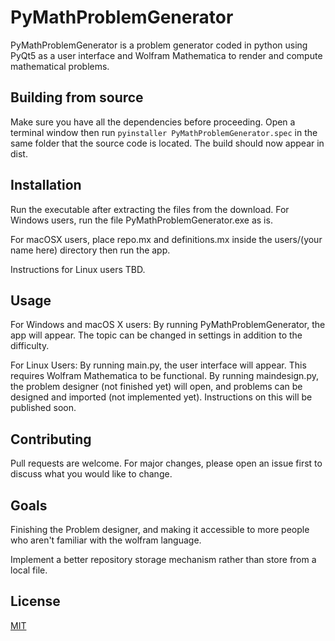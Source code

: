 # PyMathProblemGenerator

PyMathProblemGenerator is a problem generator coded in python using PyQt5 as a user interface and Wolfram Mathematica to render and compute mathematical problems.

## Building from source
Make sure you have all the dependencies before proceeding. Open a terminal window then run ```pyinstaller PyMathProblemGenerator.spec``` in the same folder that the source code is located. The build should now appear in dist.

## Installation

Run the executable after extracting the files from the download. For Windows users, run the file PyMathProblemGenerator.exe as is.

For macOSX users, place repo.mx and definitions.mx inside the users/(your name here) directory then run the app.

Instructions for Linux users TBD.

## Usage

For Windows and macOS X users:
By running PyMathProblemGenerator, the app will appear. The topic can be changed in settings in addition to the difficulty.

For Linux Users:
By running main.py, the user interface will appear. This requires Wolfram Mathematica to be functional. By running maindesign.py, the problem designer (not finished yet) will open, and problems can be designed and imported (not implemented yet). Instructions on this will be published soon.

## Contributing
Pull requests are welcome. For major changes, please open an issue first to discuss what you would like to change.

## Goals
Finishing the Problem designer, and making it accessible to more people who aren't familiar with the wolfram language. 

Implement a better repository storage mechanism rather than store from a local file.

## License
[MIT](https://choosealicense.com/licenses/mit/)
